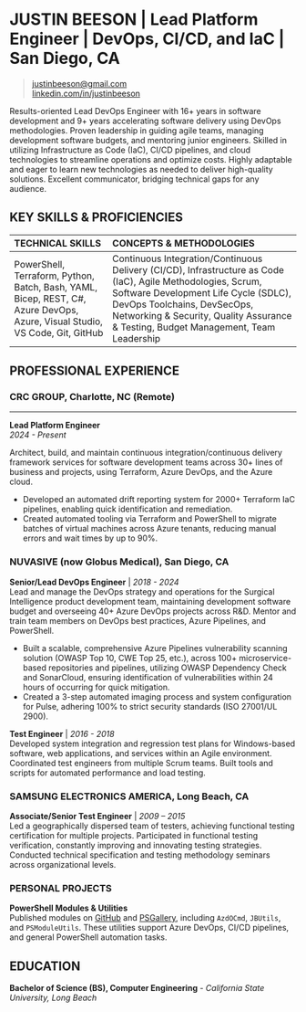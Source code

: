# JUSTIN BEESON | Lead Platform Engineer | DevOps, CI/CD, and IaC | San Diego, CA

> [justinbeeson@gmail.com](mailto:justinbeeson@gmail.com)  
> [linkedin.com/in/justinbeeson](https://www.linkedin.com/in/justinbeeson)

Results-oriented Lead DevOps Engineer with 16+ years in software development and 9+ years accelerating software delivery using DevOps methodologies. Proven leadership in guiding agile teams, managing development software budgets, and mentoring junior engineers. Skilled in utilizing Infrastructure as Code (IaC), CI/CD pipelines, and cloud technologies to streamline operations and optimize costs. Highly adaptable and eager to learn new technologies as needed to deliver high-quality solutions. Excellent communicator, bridging technical gaps for any audience.

## KEY SKILLS & PROFICIENCIES

|                                                 TECHNICAL SKILLS                                                 |                                                                                                                         CONCEPTS & METHODOLOGIES                                                                                                                          |
| :--------------------------------------------------------------------------------------------------------------- | :------------------------------------------------------------------------------------------------------------------------------------------------------------------------------------------------------------------------------------------------------------------------ |
| PowerShell, Terraform, Python, Batch, Bash, YAML, Bicep, REST, C#, Azure DevOps, Azure, Visual Studio, VS Code, Git, GitHub | Continuous Integration/Continuous Delivery (CI/CD), Infrastructure as Code (IaC), Agile Methodologies, Scrum, Software Development Life Cycle (SDLC), DevOps Toolchains, DevSecOps, Networking & Security, Quality Assurance & Testing, Budget Management, Team Leadership |

## PROFESSIONAL EXPERIENCE

### CRC GROUP, Charlotte, NC (Remote)

------

**Lead Platform Engineer**  
_2024 - Present_

Architect, build, and maintain continuous integration/continuous delivery framework services for software development teams across 30+ lines of business and projects, using Terraform, Azure DevOps, and the Azure cloud.

- Developed an automated drift reporting system for 2000+ Terraform IaC pipelines, enabling quick identification and remediation.
- Created automated tooling via Terraform and PowerShell to migrate batches of virtual machines across Azure tenants, reducing manual errors and wait times by up to 90%.

### NUVASIVE (now Globus Medical), San Diego, CA

**Senior/Lead DevOps Engineer** | _2018 - 2024_  
Lead and manage the DevOps strategy and operations for the Surgical Intelligence product development team, maintaining development software budget and overseeing 40+ Azure DevOps projects across R&D. Mentor and train team members on DevOps best practices, Azure Pipelines, and PowerShell.

- Built a scalable, comprehensive Azure Pipelines vulnerability scanning solution (OWASP Top 10, CWE Top 25, etc.), across 100+ microservice-based repositories and pipelines, utilizing OWASP Dependency Check and SonarCloud, ensuring identification of vulnerabilities within 24 hours of occurring for quick mitigation.
- Created a 3-step automated imaging process and system configuration for Pulse, adhering 100% to strict security standards (ISO 27001/UL 2900).

**Test Engineer** | _2016 - 2018_  
Developed system integration and regression test plans for Windows-based software, web applications, and services within an Agile environment. Coordinated test engineers from multiple Scrum teams. Built tools and scripts for automated performance and load testing.

### SAMSUNG ELECTRONICS AMERICA, Long Beach, CA

**Associate/Senior Test Engineer** | _2009 – 2015_  
Led a geographically dispersed team of testers, achieving functional testing certification for multiple projects. Participated in functional testing verification, constantly improving and innovating testing strategies. Conducted technical specification and testing methodology seminars across organizational levels.

### PERSONAL PROJECTS

**PowerShell Modules & Utilities**  
Published modules on [GitHub](https://github.com/thisjustin816) and [PSGallery](https://www.powershellgallery.com/profiles/thisJUSTin816), including `AzdOCmd`, `JBUtils`, and `PSModuleUtils`. These utilities support Azure DevOps, CI/CD pipelines, and general PowerShell automation tasks.

## EDUCATION

**Bachelor of Science (BS), Computer Engineering** - _California State University, Long Beach_

